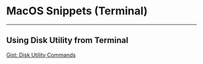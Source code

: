 # MacOS Snippets (Terminal)


---


## Using Disk Utility from Terminal

[Gist: Disk Utility Commands](https://gist.github.com/bzerangue/dca8fc2d63309ba2bd9f)
